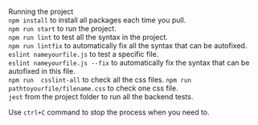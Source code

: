 Running the project  
`npm install` to install all packages each time you pull.  
`npm run start` to run the project.  
`npm run lint` to test all the syntax in the project.  
`npm run lintfix` to automatically fix all the syntax that can be autofixed.  
`eslint nameyourfile.js` to test a specific file.  
`eslint nameyourfile.js --fix` to automatically fix the syntax that can be autofixed in this file.  
`npm run  csslint-all` to check all the css files.
`npm run  pathtoyourfile/filename.css` to check one css file.  
`jest` from the project folder to run all the backend tests.  

Use `ctrl+C` command to stop the process when you need to.